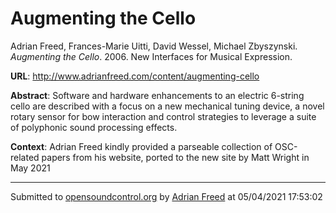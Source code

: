 # Augmenting the Cello

Adrian Freed, Frances-Marie Uitti, David Wessel, Michael Zbyszynski. *Augmenting the Cello*. 2006.  New Interfaces for Musical Expression. 

**URL**: <http://www.adrianfreed.com/content/augmenting-cello>

**Abstract**:  Software and hardware enhancements to an electric 6-string cello are described with a focus on a new mechanical tuning device, a novel rotary sensor for bow interaction and control strategies to leverage a suite of polyphonic sound processing effects. 

**Context**: Adrian Freed kindly provided a parseable collection of OSC-related papers from his website, ported to the new site by Matt Wright in May 2021

---
Submitted to [opensoundcontrol.org](https://opensoundcontrol.org) by [Adrian Freed](http://adrianfreed.com) at 05/04/2021 17:53:02
